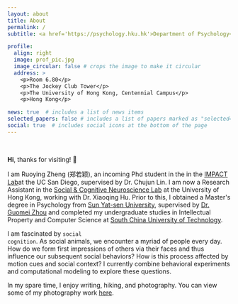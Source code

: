 ```yaml
---
layout: about
title: About
permalink: /
subtitle: <a href='https://psychology.hku.hk'>Department of Psychology</a><br><a href='https://hku.hk'>The University of Hong Kong</a></br><br>zhengry@hku.hk | zheng.ry@outlook.com</br>

profile:
  align: right
  image: prof_pic.jpg
  image_circular: false # crops the image to make it circular
  address: >
    <p>Room 6.80</p>
    <p>The Jockey Club Tower</p>
    <p>The University of Hong Kong, Centennial Campus</p>
    <p>Hong Kong</p>

news: true  # includes a list of news items
selected_papers: false # includes a list of papers marked as "selected={true}"
social: true  # includes social icons at the bottom of the page
---
```


<br>

<strong>Hi</strong>, thanks for visiting! 👋

I am Ruoying Zheng (郑若颖), an incoming Phd student in the in the <a href="https://impactlab-ucsd.github.io/" target="_blank"> IMPACT Lab</a>at the 
UC San Diego, supervised by Dr. Chujun Lin. I am now a Research Assistant in the <a href="https://www.psychology.hku.hk/scnlab/home.html" target="_blank"> Social & Cognitive Neuroscience Lab</a> at the University of Hong Kong, working with Dr. Xiaoqing Hu. Prior to this, I obtained a Master's degree in Psychology from <a href="https://www.sysu.edu.cn/sysuen/" target="_blank">Sun Yat-sen University</a>, supervised by <a href="https://m.x-mol.com/groups/zhou_guomei" target="_blank">Dr. Guomei Zhou</a> and completed my undergraduate studies in Intellectual Property and Computer Science at <a href="https://www.scut.edu.cn/en/" target="_blank">South China University of Technology</a>.

I am fascinated by <code class="language-plaintext highlighter-rouge">social cognition</code>. As social animals, we encounter a myriad of people every day. How do we form first impressions of others via their faces and thus influence our subsequent social behaviors? How is this process affected by motion cues and social context? I currently combine behavioral experiments and computational modeling to explore these questions.

In my spare time, I enjoy writing, hiking, and photography. You can view some of my photography work <a href="https://ruoyingzheng.github.io/Miscellany/gallery-index" target="_blank">here</a>.

<br>
